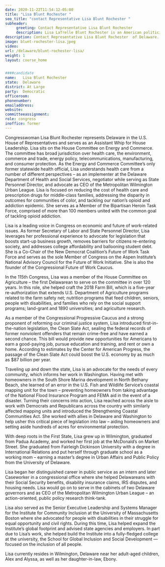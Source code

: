 ```yaml
---
date: 2020-11-22T11:54:12-05:00
title: "Lisa Blunt Rochester "
seo_title: "contact Representative Lisa Blunt Rochester "
subheader:
     greeting: Contact Representative Lisa Blunt Rochester  
     description: Lisa LaTrelle Blunt Rochester is an American politician serving as the U.S. Representative for Delaware's at-large congressional district since 2017. She is a member of the Democratic Party.
description: Contact Representative Lisa Blunt Rochester  of Delaware. Contact information for Lisa Blunt Rochester  includes email address, phone number, and mailing address.
image: blunt-rochester-lisa.jpeg
video: 
url: /delaware/blunt-rochester-lisa/
weight: 1
layout: course_home


####candidate
name:	Lisa Blunt Rochester 
state:	Delaware
district: At Large
party:	Democratic
officeroom:	
phonenumber:	
emailaddress:	
website:	
committeeassignment: 
role: congress
inoffice: former
---
```


Congresswoman Lisa Blunt Rochester represents Delaware in the U.S. House of Representatives and serves as an Assistant Whip for House Leadership. Lisa sits on the House Committee on Energy and Commerce. The committee has broad jurisdiction over health care, the environment, commerce and trade, energy policy, telecommunications, manufacturing, and consumer protection.
As the Energy and Commerce Committee’s only former statewide health official, Lisa understands health care from a number of different perspectives – as an implementer at the Delaware Department of Health and Social Services, negotiator while serving as State Personnel Director, and advocate as CEO of the Metropolitan Wilmington Urban League. Lisa is focused on reducing the cost of health care and prescription drugs for middle-class families, addressing the disparity in outcomes for communities of color, and tackling our nation’s opioid and addiction epidemic. She serves as a Member of the Bipartisan Heroin Task Force, comprised of more than 100 members united with the common goal of tackling opioid addiction.

Lisa is a leading voice in Congress on economic and future of work-related issues. As former Secretary of Labor and State Personnel Director, Lisa leverages her professional experience to advocate for legislation that boosts start-up business growth, removes barriers for citizens re-entering society, and addresses college affordability and ballooning student debt. She is a Co-Chair of the New Democrat Coalition’s Future of Work Task Force and serves as the sole Member of Congress on the Aspen Institute’s National Advisory Council for the Future of Work Initiative. She is also the founder of the Congressional Future of Work Caucus.

In the 115th Congress, Lisa was a member of the House Committee on Agriculture – the first Delawarean to serve on the committee in over 120 years. In this role, she helped craft the 2018 Farm Bill, which is a five-year re-authorization that extends U.S. Department of Agriculture programs related to the farm safety net; nutrition programs that feed children, seniors, people with disabilities, and families who rely on the social support programs; land-grant and 1890 universities; and agriculture research.

As a member of the Congressional Progressive Caucus and a strong proponent of reforming our criminal justice system, Lisa introduced first-in-the-nation legislation, the Clean Slate Act, sealing the federal records of former nonviolent offenders that remain crime-free and have earned a second chance. This bill would provide new opportunities for Americans to earn a good-paying job, pursue education and training, and rent or own a home. According to estimates by the Center for American Progress, the passage of the Clean Slate Act could boost the U.S. economy by as much as $87 billion per year.

Traveling up and down the state, Lisa is an advocate for the needs of every community, which informs her work in Washington. Having met with homeowners in the South Shore Marina development in North Bethany Beach, she learned of an error in the U.S. Fish and Wildlife Service’s coastal mapping unit for the town – preventing homeowners from taking advantage of the National Flood Insurance Program and FEMA aid in the event of a disaster. Turning their concerns into action, Lisa reached across the aisle to work with Democrats and Republicans across the country with similarly affected mapping units and introduced the Strengthening Coastal Communities Act. She worked with allies in Delaware and Washington to help usher this critical piece of legislation into law – aiding homeowners and setting aside hundreds of acres for environmental protection.

With deep roots in the First State, Lisa grew up in Wilmington, graduated from Padua Academy, and worked her first job at the McDonald’s on Market Street. She graduated from Fairleigh Dickinson University with a degree in International Relations and put herself through graduate school as a working mom – earning a master’s degree in Urban Affairs and Public Policy from the University of Delaware.

Lisa began her distinguished career in public service as an intern and later Caseworker in a congressional office where she helped Delawareans with their Social Security benefits, disability insurance claims, IRS disputes, and housing needs. Lisa would go on to serve in the cabinets of two Delaware governors and as CEO of the Metropolitan Wilmington Urban League – an action-oriented, public policy research think-tank.

Lisa also served as the Senior Executive Leadership and Systems Manager for the Institute for Community Inclusion at the University of Massachusetts Boston where she advocated for people with disabilities in their struggle for equal opportunity and civil rights. During this time, Lisa helped expand the Institute’s global footprint and advised state agencies and employers. In part due to Lisa’s work, she helped build the Institute into a fully-fledged college at the university, the School for Global Inclusion and Social Development — focused on the inclusion of all people.

Lisa currently resides in Wilmington, Delaware near her adult-aged children, Alex and Alyssa, as well as her daughter-in-law, Ebony.